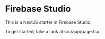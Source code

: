 # Firebase Studio

This is a NextJS starter in Firebase Studio.

To get started, take a look at src/app/page.tsx.















